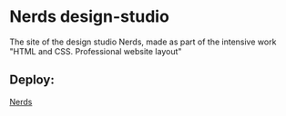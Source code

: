 # Nerds design-studio

 The site of the design studio Nerds, made as part of the intensive work "HTML and CSS. Professional website layout"
 
## Deploy:

[Nerds](https://matheria-nerds.netlify.app/)
